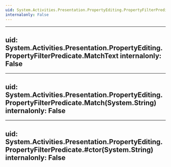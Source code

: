 ```yaml
---
uid: System.Activities.Presentation.PropertyEditing.PropertyFilterPredicate
internalonly: False
---
```


---
uid: System.Activities.Presentation.PropertyEditing.PropertyFilterPredicate.MatchText
internalonly: False
---

---
uid: System.Activities.Presentation.PropertyEditing.PropertyFilterPredicate.Match(System.String)
internalonly: False
---

---
uid: System.Activities.Presentation.PropertyEditing.PropertyFilterPredicate.#ctor(System.String)
internalonly: False
---
